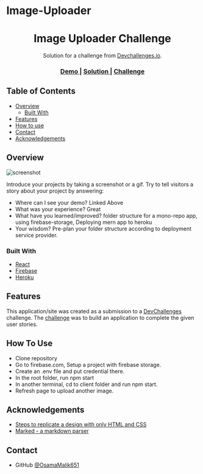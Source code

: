 # Image-Uploader
<!-- Please update value in the {}  -->

<h1 align="center">Image Uploader Challenge</h1>

<div align="center">
   Solution for a challenge from  <a href="http://devchallenges.io" target="_blank">Devchallenges.io</a>.
</div>

<div align="center">
  <h3>
    <a href="https://image-uploader-osama.herokuapp.com/">
      Demo
    </a>
    <span> | </span>
    <a href="https://github.com/OsamaMalik651/Image-Uploader">
      Solution
    </a>
    <span> | </span>
    <a href="https://devchallenges.io/challenges/O2iGT9yBd6xZBrOcVirx">
      Challenge
    </a>
  </h3>
</div>

<!-- TABLE OF CONTENTS -->

## Table of Contents

- [Overview](#overview)
  - [Built With](#built-with)
- [Features](#features)
- [How to use](#how-to-use)
- [Contact](#contact)
- [Acknowledgements](#acknowledgements)

<!-- OVERVIEW -->

## Overview

![screenshot](https://user-images.githubusercontent.com/69915198/188508036-6fcdd427-9f9e-4d07-8a4e-776b67bd4408.png)

Introduce your projects by taking a screenshot or a gif. Try to tell visitors a story about your project by answering:

- Where can I see your demo? Linked Above
- What was your experience? Great
- What have you learned/improved? folder structure for a mono-repo app, using firebase-storage, Deploying mern app to heroku
- Your wisdom? Pre-plan your folder structure according to deployment service provider.

### Built With

<!-- This section should list any major frameworks that you built your project using. Here are a few examples.-->

- [React](https://reactjs.org/)
- [Firebase](https://firebase.google.com/)
- [Heroku](https://www.heroku.com/)

## Features

<!-- List the features of your application or follow the template. Don't share the figma file here :) -->

This application/site was created as a submission to a [DevChallenges](https://devchallenges.io/challenges) challenge. The [challenge](https://devchallenges.io/challenges/5ZnOYsSXM24JWnCsNFlt) was to build an application to complete the given user stories.

## How To Use

- Clone repository 
- Go to firebase.com, Setup a project with firebase storage.
- Create an .env file and put credential there.
- In the root folder, run npm start
- In another terminal, cd to client folder and run npm start.
- Refresh page to upload another image.
## Acknowledgements

<!-- This section should list any articles or add-ons/plugins that helps you to complete the project. This is optional but it will help you in the future. For example: -->

- [Steps to replicate a design with only HTML and CSS](https://devchallenges-blogs.web.app/how-to-replicate-design/)
- [Marked - a markdown parser](https://github.com/chjj/marked)

## Contact

- GitHub [@OsamaMalik651](https://github.com/OsamaMalik651)

